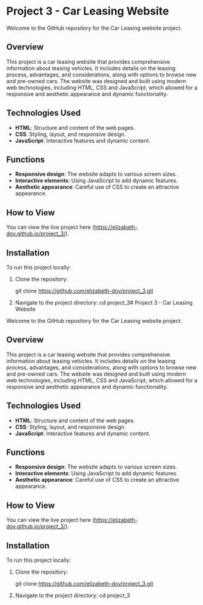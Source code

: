 # Project 3 - Car Leasing Website

Welcome to the GitHub repository for the Car Leasing website project.

## Overview

This project is a car leasing website that provides comprehensive information about leasing vehicles. It includes details on the leasing process, advantages, and considerations, along with options to browse new and pre-owned cars. The website was designed and built using modern web technologies, including HTML, CSS and JavaScript, which allowed for a responsive and aesthetic appearance and dynamic functionality.

## Technologies Used 

- **HTML**: Structure and content of the web pages.
- **CSS**: Styling, layout, and responsive design.
- **JavaScript**: Interactive features and dynamic content.


## Functions
- **Responsive design**: The website adapts to various screen sizes.
- **Interactive elements**: Using JavaScript to add dynamic features.
- **Aesthetic appearance**: Careful use of CSS to create an attractive appearance.


## How to View

You can view the live project here (https://elizabeth-dov.github.io/project_3/).

## Installation

To run this project locally:
1. Clone the repository:
   
   git clone https://github.com/elizabeth-dov/project_3.git
   
3. Navigate to the project directory:
    cd project_3# Project 3 - Car Leasing Website

Welcome to the GitHub repository for the Car Leasing website project.

## Overview

This project is a car leasing website that provides comprehensive information about leasing vehicles. It includes details on the leasing process, advantages, and considerations, along with options to browse new and pre-owned cars. The website was designed and built using modern web technologies, including HTML, CSS and JavaScript, which allowed for a responsive and aesthetic appearance and dynamic functionality.

## Technologies Used 

- **HTML**: Structure and content of the web pages.
- **CSS**: Styling, layout, and responsive design.
- **JavaScript**: Interactive features and dynamic content.


## Functions
- **Responsive design**: The website adapts to various screen sizes.
- **Interactive elements**: Using JavaScript to add dynamic features.
- **Aesthetic appearance**: Careful use of CSS to create an attractive appearance.


## How to View

You can view the live project here (https://elizabeth-dov.github.io/project_3/).

## Installation

To run this project locally:
1. Clone the repository:
   
   git clone https://github.com/elizabeth-dov/project_3.git
   
3. Navigate to the project directory:
    cd project_3
